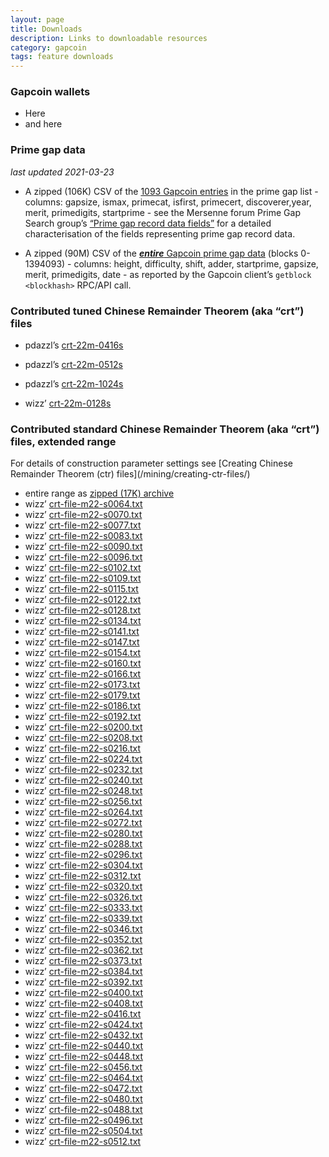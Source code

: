 ```yaml
---
layout: page
title: Downloads
description: Links to downloadable resources
category: gapcoin
tags: feature downloads
---
```


<h3 class="ui teal header">Gapcoin wallets</h3>

- Here
- and here

<h3 class="ui teal header">Prime gap data</h3>

*last updated 2021-03-23*

- A zipped (106K) CSV of the [1093 Gapcoin entries](/static-data/allgaps-gapcoin.csv.zip) in the prime gap list - columns: gapsize, ismax, primecat, isfirst, primecert, discoverer,year, merit, primedigits, startprime - see the Mersenne forum Prime Gap Search group’s [“Prime gap record data fields”](https://primegap-list-project.github.io/prime-gap-record-data-fields/) for a detailed characterisation of the fields representing prime gap record data.

- A zipped (90M) CSV of the [***entire*** Gapcoin prime gap data](/static-data/gapcoin-gaps-0-1394093-2021-03-16.csv.zip) (blocks 0-1394093) - columns: height, difficulty, shift, adder, startprime, gapsize, merit, primedigits, date - as reported by the Gapcoin client’s `getblock <blockhash>` RPC/API call.

<h3 class="ui teal header">Contributed tuned Chinese Remainder Theorem (aka “crt”) files</h3>

-  pdazzl’s [crt-22m-0416s](/static-data/crt-22m-0416s-pdazzl.txt)

-  pdazzl’s [crt-22m-0512s](/static-data/crt-22m-0512s-pdazzl.txt)

-  pdazzl’s [crt-22m-1024s](/static-data/crt-22m-1024s-pdazzl.txt)

- wizz’ [crt-22m-0128s](/static-data/crt-22m-0128s-wizz.txt)

<h3 class="ui teal header">Contributed standard Chinese Remainder Theorem (aka “crt”) files, extended range</h3>
For details of construction parameter settings see [Creating Chinese Remainder Theorem (ctr) files](/mining/creating-ctr-files/)

- entire range as [zipped (17K) archive](/static-data/crt-files-m22-0064-0512.zip)
- wizz’ [crt-file-m22-s0064.txt](/static-data/crtfiles/crt-file-m22-s0064.txt)
- wizz’ [crt-file-m22-s0070.txt](/static-data/crtfiles/crt-file-m22-s0070.txt)
- wizz’ [crt-file-m22-s0077.txt](/static-data/crtfiles/crt-file-m22-s0077.txt)
- wizz’ [crt-file-m22-s0083.txt](/static-data/crtfiles/crt-file-m22-s0083.txt)
- wizz’ [crt-file-m22-s0090.txt](/static-data/crtfiles/crt-file-m22-s0090.txt)
- wizz’ [crt-file-m22-s0096.txt](/static-data/crtfiles/crt-file-m22-s0096.txt)
- wizz’ [crt-file-m22-s0102.txt](/static-data/crtfiles/crt-file-m22-s0102.txt)
- wizz’ [crt-file-m22-s0109.txt](/static-data/crtfiles/crt-file-m22-s0109.txt)
- wizz’ [crt-file-m22-s0115.txt](/static-data/crtfiles/crt-file-m22-s0115.txt)
- wizz’ [crt-file-m22-s0122.txt](/static-data/crtfiles/crt-file-m22-s0122.txt)
- wizz’ [crt-file-m22-s0128.txt](/static-data/crtfiles/crt-file-m22-s0128.txt)
- wizz’ [crt-file-m22-s0134.txt](/static-data/crtfiles/crt-file-m22-s0134.txt)
- wizz’ [crt-file-m22-s0141.txt](/static-data/crtfiles/crt-file-m22-s0141.txt)
- wizz’ [crt-file-m22-s0147.txt](/static-data/crtfiles/crt-file-m22-s0147.txt)
- wizz’ [crt-file-m22-s0154.txt](/static-data/crtfiles/crt-file-m22-s0154.txt)
- wizz’ [crt-file-m22-s0160.txt](/static-data/crtfiles/crt-file-m22-s0160.txt)
- wizz’ [crt-file-m22-s0166.txt](/static-data/crtfiles/crt-file-m22-s0166.txt)
- wizz’ [crt-file-m22-s0173.txt](/static-data/crtfiles/crt-file-m22-s0173.txt)
- wizz’ [crt-file-m22-s0179.txt](/static-data/crtfiles/crt-file-m22-s0179.txt)
- wizz’ [crt-file-m22-s0186.txt](/static-data/crtfiles/crt-file-m22-s0186.txt)
- wizz’ [crt-file-m22-s0192.txt](/static-data/crtfiles/crt-file-m22-s0192.txt)
- wizz’ [crt-file-m22-s0200.txt](/static-data/crtfiles/crt-file-m22-s0200.txt)
- wizz’ [crt-file-m22-s0208.txt](/static-data/crtfiles/crt-file-m22-s0208.txt)
- wizz’ [crt-file-m22-s0216.txt](/static-data/crtfiles/crt-file-m22-s0216.txt)
- wizz’ [crt-file-m22-s0224.txt](/static-data/crtfiles/crt-file-m22-s0224.txt)
- wizz’ [crt-file-m22-s0232.txt](/static-data/crtfiles/crt-file-m22-s0232.txt)
- wizz’ [crt-file-m22-s0240.txt](/static-data/crtfiles/crt-file-m22-s0240.txt)
- wizz’ [crt-file-m22-s0248.txt](/static-data/crtfiles/crt-file-m22-s0248.txt)
- wizz’ [crt-file-m22-s0256.txt](/static-data/crtfiles/crt-file-m22-s0256.txt)
- wizz’ [crt-file-m22-s0264.txt](/static-data/crtfiles/crt-file-m22-s0264.txt)
- wizz’ [crt-file-m22-s0272.txt](/static-data/crtfiles/crt-file-m22-s0272.txt)
- wizz’ [crt-file-m22-s0280.txt](/static-data/crtfiles/crt-file-m22-s0280.txt)
- wizz’ [crt-file-m22-s0288.txt](/static-data/crtfiles/crt-file-m22-s0288.txt)
- wizz’ [crt-file-m22-s0296.txt](/static-data/crtfiles/crt-file-m22-s0296.txt)
- wizz’ [crt-file-m22-s0304.txt](/static-data/crtfiles/crt-file-m22-s0304.txt)
- wizz’ [crt-file-m22-s0312.txt](/static-data/crtfiles/crt-file-m22-s0312.txt)
- wizz’ [crt-file-m22-s0320.txt](/static-data/crtfiles/crt-file-m22-s0320.txt)
- wizz’ [crt-file-m22-s0326.txt](/static-data/crtfiles/crt-file-m22-s0326.txt)
- wizz’ [crt-file-m22-s0333.txt](/static-data/crtfiles/crt-file-m22-s0333.txt)
- wizz’ [crt-file-m22-s0339.txt](/static-data/crtfiles/crt-file-m22-s0339.txt)
- wizz’ [crt-file-m22-s0346.txt](/static-data/crtfiles/crt-file-m22-s0346.txt)
- wizz’ [crt-file-m22-s0352.txt](/static-data/crtfiles/crt-file-m22-s0352.txt)
- wizz’ [crt-file-m22-s0362.txt](/static-data/crtfiles/crt-file-m22-s0362.txt)
- wizz’ [crt-file-m22-s0373.txt](/static-data/crtfiles/crt-file-m22-s0373.txt)
- wizz’ [crt-file-m22-s0384.txt](/static-data/crtfiles/crt-file-m22-s0384.txt)
- wizz’ [crt-file-m22-s0392.txt](/static-data/crtfiles/crt-file-m22-s0392.txt)
- wizz’ [crt-file-m22-s0400.txt](/static-data/crtfiles/crt-file-m22-s0400.txt)
- wizz’ [crt-file-m22-s0408.txt](/static-data/crtfiles/crt-file-m22-s0408.txt)
- wizz’ [crt-file-m22-s0416.txt](/static-data/crtfiles/crt-file-m22-s0416.txt)
- wizz’ [crt-file-m22-s0424.txt](/static-data/crtfiles/crt-file-m22-s0424.txt)
- wizz’ [crt-file-m22-s0432.txt](/static-data/crtfiles/crt-file-m22-s0432.txt)
- wizz’ [crt-file-m22-s0440.txt](/static-data/crtfiles/crt-file-m22-s0440.txt)
- wizz’ [crt-file-m22-s0448.txt](/static-data/crtfiles/crt-file-m22-s0448.txt)
- wizz’ [crt-file-m22-s0456.txt](/static-data/crtfiles/crt-file-m22-s0456.txt)
- wizz’ [crt-file-m22-s0464.txt](/static-data/crtfiles/crt-file-m22-s0464.txt)
- wizz’ [crt-file-m22-s0472.txt](/static-data/crtfiles/crt-file-m22-s0472.txt)
- wizz’ [crt-file-m22-s0480.txt](/static-data/crtfiles/crt-file-m22-s0480.txt)
- wizz’ [crt-file-m22-s0488.txt](/static-data/crtfiles/crt-file-m22-s0488.txt)
- wizz’ [crt-file-m22-s0496.txt](/static-data/crtfiles/crt-file-m22-s0496.txt)
- wizz’ [crt-file-m22-s0504.txt](/static-data/crtfiles/crt-file-m22-s0504.txt)
- wizz’ [crt-file-m22-s0512.txt](/static-data/crtfiles/crt-file-m22-s0512.txt)

